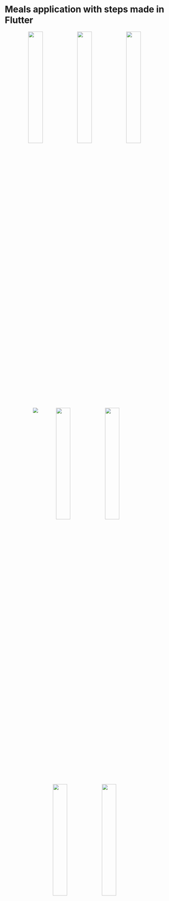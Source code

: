 # Meals application with steps made in Flutter

<p align="center" float="left">
  <img align="top" src="https://i.ibb.co/71hChsj/Screenshot-20231004-115049.png" width="30%" height="30%">
  <img align="top" src="https://i.ibb.co/C6qc0vR/Screenshot-20231004-115032.png" width="30%" height="30%">
  <img align="top" src="https://i.ibb.co/SQKYDS0/Screenshot-20231004-115018.png" width="30%" height="30%">
</p>

<p align="center" float="left">
  <img align="top" src="https://i.ibb.co/YXtJNpB/Screenshot-20231004-115102.png" >
  <img align="top" src="https://i.ibb.co/Jkdxr35/Screenshot-20231004-115056.png" width="30%" height="30%">
  <img align="top" src="https://i.ibb.co/Jkdxr35/Screenshot-20231004-115056.png" width="30%" height="30%">
</p>

<p align="center" float="left">
  <img align="top" src="https://i.ibb.co/D4SQy43/Screenshot-20231004-115004.png" width="30%" height="30%">
  <img align="top" src="https://i.ibb.co/hCVx4TP/Screenshot-20231004-115115.png" width="30%" height="30%">
</p>
